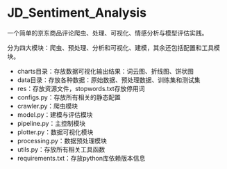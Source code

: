 # JD_Sentiment_Analysis
一个简单的京东商品评论爬虫、处理、可视化、情感分析与模型评估实践。

分为四大模块：爬虫、预处理、分析和可视化、建模，其余还包括配置和工具模块。

-    charts目录：存放数据可视化输出结果：词云图、折线图、饼状图
-   data目录：存放各种数据：原始数据、预处理数据、训练集和测试集
-   res：存放资源文件，stopwords.txt存放停用词
-   configs.py：存放所有相关的静态配置
-   crawler.py：爬虫模块
-   model.py：建模与评估模块
-   pipeline.py：主控制模块
-   plotter.py：数据可视化模块
-   processing.py：数据预处理模块
-   utils.py：存放所有相关工具函数
-   requirements.txt：存放python库依赖版本信息